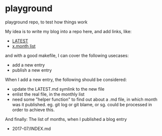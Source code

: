 # playground
playground repo, to test how things work

My idea is to write my blog into a repo here, and add links, like:
* [LATEST](LATEST.md)
* [x.month list](month.md)

and with a good makefile, I can cover the following usecases:
* add a new entry
* publish a new entry

When I add a new entry, the following should be considered:
* update the LATEST.md symlink to the new file
* enlist the real file, in the monthly list
* need some "helper function" to find out about a .md file, in which month was it published. eg. git log or git blame, or sg. could be processed in order to achieve this.

And finally: The list of months, when I published a blog entry
* 2017-07/INDEX.md

